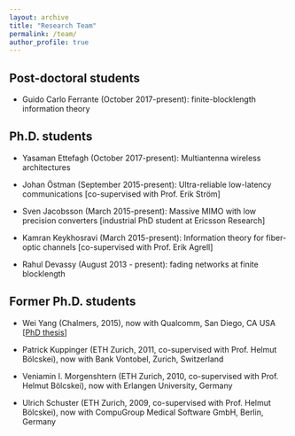 ```yaml
---
layout: archive
title: "Research Team"
permalink: /team/
author_profile: true
---
```




## Post-doctoral students

- Guido Carlo Ferrante (October 2017-present): finite-blocklength information theory

## Ph.D. students

- Yasaman Ettefagh (October 2017-present): Multiantenna wireless architectures
 
- Johan Östman (September 2015-present): Ultra-reliable low-latency communications [co-supervised with Prof. Erik Ström]

- Sven Jacobsson (March 2015-present): Massive MIMO with low precision converters [industrial PhD student at Ericsson Research]

- Kamran Keykhosravi (March 2015-present): Information theory for fiber-optic channels [co-supervised with Prof. Erik Agrell]

- Rahul Devassy (August 2013 - present): fading networks at finite blocklength

## Former Ph.D. students 

- Wei Yang (Chalmers, 2015), now with Qualcomm, San Diego, CA USA [[PhD thesis](https://chalmersuniversity.box.com/shared/static/cp3xuzd81of6k9c6a3ajgezbfnzbospd.pdf)]

- Patrick Kuppinger (ETH Zurich, 2011, co-supervised with Prof. Helmut Bölcskei), now with Bank Vontobel, Zurich, Switzerland

- Veniamin I. Morgenshtern (ETH Zurich, 2010, co-supervised with Prof. Helmut Bölcskei), now with Erlangen University, Germany

- Ulrich Schuster (ETH Zurich, 2009, co-supervised with Prof. Helmut Bölcskei), now with CompuGroup Medical Software GmbH, Berlin, Germany